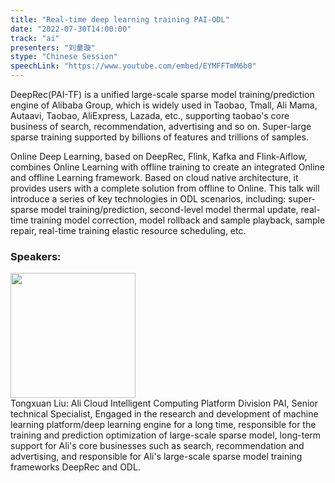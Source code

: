```yaml
---
title: "Real-time deep learning training PAI-ODL"
date: "2022-07-30T14:00:00"
track: "ai"
presenters: "刘童璇"
stype: "Chinese Session"
speechLink: "https://www.youtube.com/embed/EYMFFTmM6b0"
---
```

DeepRec(PAI-TF) is a unified large-scale sparse model training/prediction engine of Alibaba Group, which is widely used in Taobao, Tmall, Ali Mama, Autaavi, Taobao, AliExpress, Lazada, etc., supporting taobao's core business of search, recommendation, advertising and so on. Super-large sparse training supported by billions of features and trillions of samples.

Online Deep Learning, based on DeepRec, Flink, Kafka and Flink-Aiflow, combines Online Learning with offline training to create an integrated Online and offline Learning framework. Based on cloud native architecture, it provides users with a complete solution from offline to Online. This talk will introduce a series of key technologies in ODL scenarios, including: super-sparse model training/prediction, second-level model thermal update, real-time training model correction, model rollback and sample playback, sample repair, real-time training elastic resource scheduling, etc.
 ### Speakers: 
 <img src="images/speaker/1056.png" width="200" /><br>Tongxuan Liu: Ali Cloud Intelligent Computing Platform Division PAI, Senior technical Specialist, Engaged in the research and development of machine learning platform/deep learning engine for a long time, responsible for the training and prediction optimization of large-scale sparse model, long-term support for Ali's core businesses such as search, recommendation and advertising, and responsible for Ali's large-scale sparse model training frameworks DeepRec and ODL.

 
